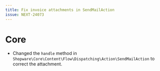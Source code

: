 ```yaml
---
title: Fix invoice attachments in SendMailAction
issue: NEXT-24073
---
```

# Core
* Changed the `handle` method in `Shopware\Core\Content\Flow\Dispatching\Action\SendMailAction` to correct the attachment.
